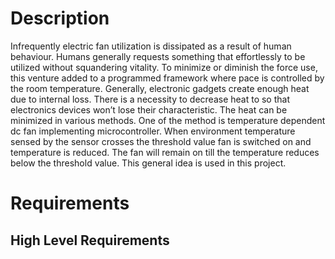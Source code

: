 # Description
  Infrequently electric fan utilization is dissipated as a result of human behaviour. Humans generally requests something that effortlessly to be utilized without squandering vitality. To minimize or diminish the force use, this venture added to a programmed framework where pace is 
controlled by the room temperature.
  Generally, electronic gadgets create enough heat due to internal loss. There is a necessity to decrease heat to so that electronics devices won’t lose their characteristic. The heat can be minimized in various methods. One of the method is temperature dependent dc fan implementing microcontroller. When environment temperature sensed by the sensor crosses the threshold value fan is switched on and temperature is reduced. The fan will remain on till the temperature reduces below the threshold value. This general idea is used in this project.

# Requirements
## High Level Requirements

